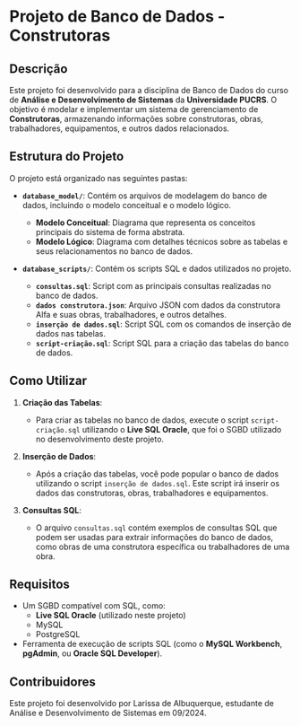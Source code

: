 # Projeto de Banco de Dados - Construtoras

## Descrição

Este projeto foi desenvolvido para a disciplina de Banco de Dados do curso de **Análise e Desenvolvimento de Sistemas** da **Universidade PUCRS**. O objetivo é modelar e implementar um sistema de gerenciamento de **Construtoras**, armazenando informações sobre construtoras, obras, trabalhadores, equipamentos, e outros dados relacionados.

## Estrutura do Projeto

O projeto está organizado nas seguintes pastas:

- **`database_model/`**: Contém os arquivos de modelagem do banco de dados, incluindo o modelo conceitual e o modelo lógico.
  - **Modelo Conceitual**: Diagrama que representa os conceitos principais do sistema de forma abstrata.
  - **Modelo Lógico**: Diagrama com detalhes técnicos sobre as tabelas e seus relacionamentos no banco de dados.

- **`database_scripts/`**: Contém os scripts SQL e dados utilizados no projeto.
  - **`consultas.sql`**: Script com as principais consultas realizadas no banco de dados.
  - **`dados construtora.json`**: Arquivo JSON com dados da construtora Alfa e suas obras, trabalhadores, e outros detalhes.
  - **`inserção de dados.sql`**: Script SQL com os comandos de inserção de dados nas tabelas.
  - **`script-criação.sql`**: Script SQL para a criação das tabelas do banco de dados.

## Como Utilizar

1. **Criação das Tabelas**:
   - Para criar as tabelas no banco de dados, execute o script `script-criação.sql` utilizando o **Live SQL Oracle**, que foi o SGBD utilizado no desenvolvimento deste projeto.

2. **Inserção de Dados**:
   - Após a criação das tabelas, você pode popular o banco de dados utilizando o script `inserção de dados.sql`. Este script irá inserir os dados das construtoras, obras, trabalhadores e equipamentos.

3. **Consultas SQL**:
   - O arquivo `consultas.sql` contém exemplos de consultas SQL que podem ser usadas para extrair informações do banco de dados, como obras de uma construtora específica ou trabalhadores de uma obra.

## Requisitos

- Um SGBD compatível com SQL, como:
  - **Live SQL Oracle** (utilizado neste projeto)
  - MySQL
  - PostgreSQL
- Ferramenta de execução de scripts SQL (como o **MySQL Workbench**, **pgAdmin**, ou **Oracle SQL Developer**).

## Contribuidores

Este projeto foi desenvolvido por Larissa de Albuquerque, estudante de Análise e Desenvolvimento de Sistemas em 09/2024.
